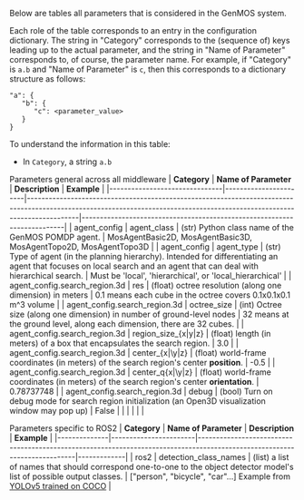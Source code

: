 Below are tables all parameters that is considered in the GenMOS system.

Each role of the table corresponds to an entry in the configuration dictionary.
The string in "Category" corresponds to the (sequence of) keys leading up
to the actual parameter, and the string in "Name of Parameter" corresponds to,
of course, the parameter name. For example, if "Category" is `a.b` and
"Name of Parameter" is `c`, then this corresponds to a dictionary structure
as follows:
```
"a": {
   "b": {
      "c": <parameter_value>
   }
}
```



To understand the information in this table:
* In `Category`, a string `a.b`



Parameters general across all middleware
| **Category**                  | **Name of Parameter** | **Description**                                                                                                                                                          | **Example**                                                             |
|-------------------------------|-----------------------|--------------------------------------------------------------------------------------------------------------------------------------------------------------------------|-------------------------------------------------------------------------|
| agent_config                  | agent_class           | (str) Python class name of the GenMOS POMDP agent.                                                                                                                       | MosAgentBasic2D, MosAgentBasic3D, MosAgentTopo2D, MosAgentTopo3D        |
| agent_config                  | agent_type            | (str) Type of agent (in the planning hierarchy). Intended for differentiating an agent that focuses on local search and an agent that can deal with hierarchical search. | Must be 'local', 'hierarchical', or 'local_hierarchical'                |
| agent_config.search_region.3d | res                   | (float) octree resolution (along one dimension) in meters                                                                                                                | 0.1 means each cube in the octree covers 0.1x0.1x0.1 m^3 volume         |
| agent_config.search_region.3d | octree_size           | (int) Octree size (along one dimension) in number of ground-level nodes                                                                                                  | 32 means at the ground level, along each dimension, there are 32 cubes. |
| agent_config.search_region.3d | region_size_{x\|y\|z} | (float) length (in meters) of a box that encapsulates the search region.                                                                                                 | 3.0                                                                     |
| agent_config.search_region.3d | center_{x\|\y\|z}     | (float) world-frame coordinates (in meters) of the search region's center __position__.                                                                                  | -0.5                                                                    |
| agent_config.search_region.3d | center_q{x\|\y\|z}    | (float) world-frame coordinates (in meters) of the search region's center __orientation__.                                                                               | 0.78737748                                                              |
| agent_config.search_region.3d | debug                 | (bool) Turn on debug mode for search region initialization (an Open3D visualization window may pop up)                                                                    | False                                                                 |
|                               |                       |                                                                                                                                                                          |                                                                         |


Parameters specific to ROS2
| **Category** | **Name of Parameter** | **Description**                                                                                                          | **Example** |
|--------------|-----------------------|--------------------------------------------------------------------------------------------------------------------------|-------------|
| ros2         | detection_class_names | (list) a list of names that should correspond one-to-one to the object detector model's list of possible output classes. | ["person", "bicycle", "car"...] Example from [YOLOv5 trained on COCO](https://github.com/ultralytics/yolov5/blob/master/data/coco.yaml)           |
